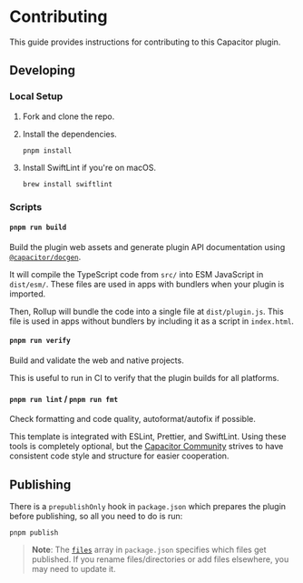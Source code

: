 # Contributing

This guide provides instructions for contributing to this Capacitor plugin.

## Developing

### Local Setup

1. Fork and clone the repo.
1. Install the dependencies.

    ```shell
    pnpm install
    ```

1. Install SwiftLint if you're on macOS.

    ```shell
    brew install swiftlint
    ```

### Scripts

#### `pnpm run build`

Build the plugin web assets and generate plugin API documentation using [`@capacitor/docgen`](https://github.com/ionic-team/capacitor-docgen).

It will compile the TypeScript code from `src/` into ESM JavaScript in `dist/esm/`. These files are used in apps with bundlers when your plugin is imported.

Then, Rollup will bundle the code into a single file at `dist/plugin.js`. This file is used in apps without bundlers by including it as a script in `index.html`.

#### `pnpm run verify`

Build and validate the web and native projects.

This is useful to run in CI to verify that the plugin builds for all platforms.

#### `pnpm run lint` / `pnpm run fmt`

Check formatting and code quality, autoformat/autofix if possible.

This template is integrated with ESLint, Prettier, and SwiftLint. Using these tools is completely optional, but the [Capacitor Community](https://github.com/capacitor-community/) strives to have consistent code style and structure for easier cooperation.

## Publishing

There is a `prepublishOnly` hook in `package.json` which prepares the plugin before publishing, so all you need to do is run:

```shell
pnpm publish
```

> **Note**: The [`files`](https://docs.npmjs.com/cli/v7/configuring-npm/package-json#files) array in `package.json` specifies which files get published. If you rename files/directories or add files elsewhere, you may need to update it.
